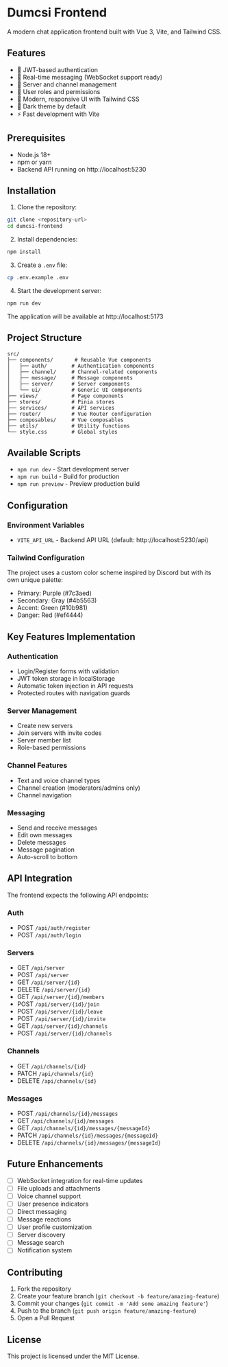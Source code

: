 # Dumcsi Frontend

A modern chat application frontend built with Vue 3, Vite, and Tailwind CSS.

## Features

- 🔐 JWT-based authentication
- 💬 Real-time messaging (WebSocket support ready)
- 🏢 Server and channel management
- 👥 User roles and permissions
- 🎨 Modern, responsive UI with Tailwind CSS
- 🌙 Dark theme by default
- ⚡ Fast development with Vite

## Prerequisites

- Node.js 18+ 
- npm or yarn
- Backend API running on http://localhost:5230

## Installation

1. Clone the repository:
```bash
git clone <repository-url>
cd dumcsi-frontend
```

2. Install dependencies:
```bash
npm install
```

3. Create a `.env` file:
```bash
cp .env.example .env
```

4. Start the development server:
```bash
npm run dev
```

The application will be available at http://localhost:5173

## Project Structure

```
src/
├── components/       # Reusable Vue components
│   ├── auth/        # Authentication components
│   ├── channel/     # Channel-related components
│   ├── message/     # Message components
│   ├── server/      # Server components
│   └── ui/          # Generic UI components
├── views/           # Page components
├── stores/          # Pinia stores
├── services/        # API services
├── router/          # Vue Router configuration
├── composables/     # Vue composables
├── utils/           # Utility functions
└── style.css        # Global styles
```

## Available Scripts

- `npm run dev` - Start development server
- `npm run build` - Build for production
- `npm run preview` - Preview production build

## Configuration

### Environment Variables

- `VITE_API_URL` - Backend API URL (default: http://localhost:5230/api)

### Tailwind Configuration

The project uses a custom color scheme inspired by Discord but with its own unique palette:
- Primary: Purple (#7c3aed)
- Secondary: Gray (#4b5563)
- Accent: Green (#10b981)
- Danger: Red (#ef4444)

## Key Features Implementation

### Authentication
- Login/Register forms with validation
- JWT token storage in localStorage
- Automatic token injection in API requests
- Protected routes with navigation guards

### Server Management
- Create new servers
- Join servers with invite codes
- Server member list
- Role-based permissions

### Channel Features
- Text and voice channel types
- Channel creation (moderators/admins only)
- Channel navigation

### Messaging
- Send and receive messages
- Edit own messages
- Delete messages
- Message pagination
- Auto-scroll to bottom

## API Integration

The frontend expects the following API endpoints:

### Auth
- POST `/api/auth/register`
- POST `/api/auth/login`

### Servers
- GET `/api/server`
- POST `/api/server`
- GET `/api/server/{id}`
- DELETE `/api/server/{id}`
- GET `/api/server/{id}/members`
- POST `/api/server/{id}/join`
- POST `/api/server/{id}/leave`
- POST `/api/server/{id}/invite`
- GET `/api/server/{id}/channels`
- POST `/api/server/{id}/channels`

### Channels
- GET `/api/channels/{id}`
- PATCH `/api/channels/{id}`
- DELETE `/api/channels/{id}`

### Messages
- POST `/api/channels/{id}/messages`
- GET `/api/channels/{id}/messages`
- GET `/api/channels/{id}/messages/{messageId}`
- PATCH `/api/channels/{id}/messages/{messageId}`
- DELETE `/api/channels/{id}/messages/{messageId}`

## Future Enhancements

- [ ] WebSocket integration for real-time updates
- [ ] File uploads and attachments
- [ ] Voice channel support
- [ ] User presence indicators
- [ ] Direct messaging
- [ ] Message reactions
- [ ] User profile customization
- [ ] Server discovery
- [ ] Message search
- [ ] Notification system

## Contributing

1. Fork the repository
2. Create your feature branch (`git checkout -b feature/amazing-feature`)
3. Commit your changes (`git commit -m 'Add some amazing feature'`)
4. Push to the branch (`git push origin feature/amazing-feature`)
5. Open a Pull Request

## License

This project is licensed under the MIT License.